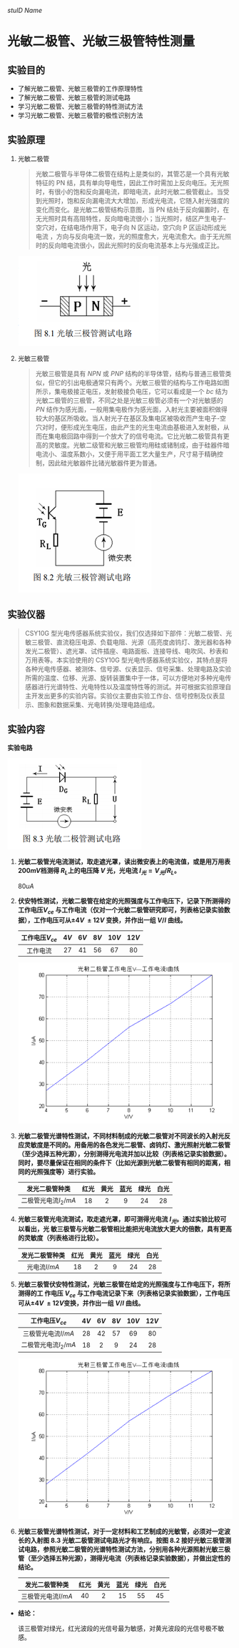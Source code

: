 *stuID Name*

# 光敏二极管、光敏三极管特性测量

## 实验目的

- 了解光敏二极管、光敏三极管的工作原理特性
- 了解光敏二极管、光敏三极管的测试电路
- 学习光敏二极管、光敏三极管的特性测试方法
- 学习光敏二极管、光敏三极管的极性识别方法

## 实验原理
1. 光敏二极管

    >光敏二极管与半导体二极管在结构上是类似的，其管芯是一个具有光敏特征的 PN 结，具有单向导电性，因此工作时需加上反向电压。无光照时，有很小的饱和反向漏电流，即暗电流，此时光敏二极管截止。当受到光照时，饱和反向漏电流大大增加，形成光电流，它随入射光强度的变化而变化。是光敏二极管结构示意图，当 PN 结处于反向偏置时，在无光照时具有高阻特性，反向暗电流很小；当光照时，结区产生电子-空穴对，在结电场作用下，电子向 N 区运动，空穴向 P 区运动形成光电流 ，方向与反向电流一致，光的照度愈大，光电流愈大。由于无光照时的反向暗电流很小，因此光照时的反向电流基本上与光强成正比。

    ![光敏三极管测试电路](1.png)

2. 光敏三极管

    > 光敏三极管是具有 $NPN$ 或 $PNP$ 结构的半导体管，结构与普通三极管类似，但它的引出电极通常只有两个。光敏三极管的结构与工作电路如图所示，集电极接正电压，发射极接负电压，它可以看成是一个 $bc$ 结为光敏二极管的三极管，不同之处是光敏三极管必须有一个对光敏感的 $PN$ 结作为感光面，一般用集电极作为感光面，入射光主要被面积做得较大的基区所吸收。当人射光子在基区及集电区被吸收而产生电子-空穴对时，便形成光生电压，由此产生的光生电流由基极进入发射极，从而在集电极回路中得到一个放大了的信号电流。它比光敏二极管具有更高的灵敏度。光敏二级管和光敏三极管均用硅或锗制成，由于硅器件暗电流小、温度系数小，又便于用平面工艺大量生产，尺寸易于精确控制，因此硅光敏器件比锗光敏器件更为普通。

    ![光敏三极管测试电路](2.png)

## 实验仪器

> CSY10G 型光电传感器系统实验仪，我们仅选择如下部件：光敏二极管、光敏三极管、直流稳压电源、负载电阻、光源（高亮度卤钨灯、激光器和各种发光二极管）、遮光罩、试件插座、电路面板、连接导线、电吹风、秒表和万用表等。本实验使用的 CSY10G 型光电传感器系统实验仪，其特点是将各种光电传感器、被测体、信号源、仪表显示、信号采集、处理电路及实验所需的温度、位移、光源、旋转装置集中于一体，可以方便地对多种光电传感器进行光谱特性、光电特性以及温度特性等的测试。并可根据实验原理自主开发出更多的实验内容。实验仪主要由实验工作台、信号控制及仪表显示、图象和数据采集、光电转换/处理电路组成。

## 实验内容

**实验电路**

   ![光敏二极管测试电路](3.png)


1. **光敏二极管光电流测试，取走遮光罩，读出微安表上的电流值，或是用万用表 $200mV$档测得 $R_L$上的电压降 $V$ 光，光电流 $I_光=V_光/R_L$。**

    80$uA$

2. **伏安特性测试，光敏二极管在给定的光照强度与工作电压下，记录下所测得的工作电压$V_{ce}$ 与工作电流（仅对一个光敏二极管研究即可，列表格记录实验数据），工作电压可从$±4V~±12V$ 变换，并作出一组 $V/I$ 曲线。**

    | 工作电压$V_{ce}$ | $4V$  | $6V$  | $8V$  | $10V$ | $12V$ |
    | :--------------: | :---: | :---: | :---: | :---: | :---: |
    |     工作电流     | $27$  | $41$  | $56$  | $67$  | $80$  |

   ![](5.png)

3. **光敏二极管光谱特性测试，不同材料制成的光敏二极管对不同波长的入射光反应灵敏度是不同的。用备用的各色发光二极管、卤钨灯、激光照射光敏二极管（至少选择五种光源），分别测得光电流并加以比较（列表格记录实验数据）。同时，要尽量保证在相同的条件下（比如光源到光敏二极管有相同的距离，相同的光照强度等）进行实验。**

   |    发光二极管种类    | 红光  | 黄光  | 蓝光  | 绿光  | 白光  |
   | :------------------: | :---: | :---: | :---: | :---: | :---: |
   | 二极管光电流$I_2/mA$ | $18$  |  $2$  |  $9$  | $24$  | $28$  |



4. **光敏三极管光电流测试，取走遮光罩，即可测得光电流 $I_光$。通过实验比较可以看出，光
敏三极管与光敏二极管相比能把光电流放大更大的倍数，具有更高的灵敏度（列表格进行比较）。**

   | 发光二极管种类 | 红光  | 黄光  | 蓝光  | 绿光  | 白光  |
   | :------------: | :---: | :---: | :---: | :---: | :---: |
   |  光电流$I/mA$  | $18$  |  $2$  |  $9$  | $24$  | $28$  |


5. **光敏三极管伏安特性测试，光敏三极管在给定的光照强度与工作电压下，将所测得的工
作电压 $V_{ce}$ 与工作电流记录下来（列表格记录实验数据），工作电压可从$±4V~±12V$变换，并作出一组 $V/I$ 曲线。**

    |   工作电压$V_{ce}$   | $4V$  | $6V$  | $8V$  | $10V$ | $12V$ |
    | :------------------: | :---: | :---: | :---: | :---: | :---: |
    |  三极管光电流$I/mA$  | $28$  | $42$  | $57$  | $69$  | $80$  |
    | 二极管光电流$I_2/mA$ | $18$  |  $2$  |  $9$  | $24$  | $28$  |
    ![](6.png)

6. **光敏三极管光谱特性测试，对于一定材料和工艺制成的光敏管，必须对一定波长的入射图 8.3 光敏二极管测试电路光才有响应。按图 8.2 接好光敏三极管测试电路，参照光敏二极管的光谱特性测试方法，分别用各种光源照射光敏三极管（至少选择五种光源），测得光电流（列表格记录实验数据），并做出定性的结论。**

    |   发光二极管种类   | 红光  | 黄光  | 蓝光  | 绿光  | 白光  |
    | :----------------: | :---: | :---: | :---: | :---: | :---: |
    | 三极管光电流$I/mA$ | $40$  |  $2$  | $15$  | $55$  | $45$  |



- **结论：**

    该三极管对绿光，红光波段的光信号最为敏感，对黄光波段的光信号极不敏感。
